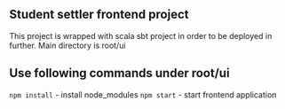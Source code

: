 ## Student settler frontend project
This project is wrapped with scala sbt project in order to be deployed in further.
Main directory is root/ui

## Use following commands under root/ui
`npm install` - install node_modules
`npm start` - start frontend application
